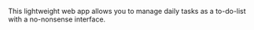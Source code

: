 This lightweight web app allows you to manage daily tasks as a to-do-list with a no-nonsense interface.